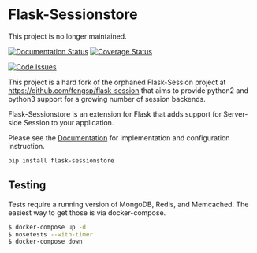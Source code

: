 Flask-Sessionstore
==================
This project is no longer maintained.

[![Documentation Status](https://readthedocs.org/projects/flask-sessionstore/badge/?version=latest)](http://flask-sessionstore.readthedocs.io/en/latest/?badge=latest)
[![Coverage Status](https://coveralls.io/repos/github/mcrowson/flask-session/badge.svg)](https://coveralls.io/github/mcrowson/flask-session) 


[![Code Issues](https://www.quantifiedcode.com/api/v1/project/df2c3cad886341899a8e5e2c0fd1a047/badge.svg)](https://www.quantifiedcode.com/app/project/df2c3cad886341899a8e5e2c0fd1a047)


This project is a hard fork of the orphaned Flask-Session project at https://github.com/fengsp/flask-session that aims to provide 
python2 and python3 support for a growing number of session backends.


Flask-Sessionstore is an extension for Flask that adds support for Server-side Session to your application.

Please see the [Documentation](flask-sessionstore.rtfd.io) for implementation and configuration instruction. 

```bash
pip install flask-sessionstore
```

## Testing
Tests require a running version of MongoDB, Redis, and Memcached. The easiest way to get those 
is via docker-compose. 
```bash
$ docker-compose up -d
$ nosetests --with-timer
$ docker-compose down
```
